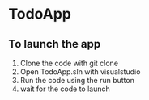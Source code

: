 # TodoApp

## To launch the app
1. Clone the code with git clone
1. Open TodoApp.sln with visualstudio
1. Run the code using the run button
1. wait for the code to launch